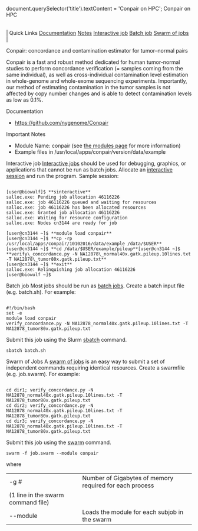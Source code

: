 

document.querySelector('title').textContent = 'Conpair on HPC';
Conpair on HPC


|  |
| --- |
| 
Quick Links
[Documentation](#doc)
[Notes](#notes)
[Interactive job](#int) 
[Batch job](#sbatch) 
[Swarm of jobs](#swarm) 
 |


Conpair: concordance and contamination estimator for tumor–normal pairs 
 


Conpair is a fast and robust method dedicated for human tumor-normal studies 
 to perform concordance verification (= samples coming from the same individual), 
 as well as cross-individual contamination level estimation in whole-genome 
 and whole-exome sequencing experiments. Importantly, our method of estimating 
 contamination in the tumor samples is not affected by copy number changes 
 and is able to detect contamination levels as low as 0.1%.



Documentation
* <https://github.com/nygenome/Conpair>



Important Notes
* Module Name: conpair (see [the 
 modules page](/apps/modules.html) for more information)
* Example files in /usr/local/apps/conpair/version/data/example





Interactive job
[Interactive jobs](/docs/userguide.html#int) should be used for debugging, graphics, or applications that cannot be run as batch jobs.
Allocate an [interactive session](/docs/userguide.html#int) and run the program. Sample session:



```

[user@biowulf]$ **sinteractive**
salloc.exe: Pending job allocation 46116226
salloc.exe: job 46116226 queued and waiting for resources
salloc.exe: job 46116226 has been allocated resources
salloc.exe: Granted job allocation 46116226
salloc.exe: Waiting for resource configuration
salloc.exe: Nodes cn3144 are ready for job

[user@cn3144 ~]$ **module load conpair**
[user@cn3144 ~]$ **cp -rp /usr/local/apps/conpair/10102016/data/example /data/$USER**[user@cn3144 ~]$ **cd /data/$USER/example/pileup**[user@cn3144 ~]$ **verify\_concordance.py -N NA12878\_normal40x.gatk.pileup.10lines.txt -T NA12878\_tumor80x.gatk.pileup.txt**
[user@cn3144 ~]$ **exit**
salloc.exe: Relinquishing job allocation 46116226
[user@biowulf ~]$

```




Batch job
Most jobs should be run as [batch jobs](/docs/userguide.html#submit).
Create a batch input file (e.g. batch.sh). For example:



```

#!/bin/bash
set -e
module load conpair
verify_concordance.py -N NA12878_normal40x.gatk.pileup.10lines.txt -T NA12878_tumor80x.gatk.pileup.txt
```

Submit this job using the Slurm [sbatch](/docs/userguide.html) command.



```
sbatch batch.sh
```

Swarm of Jobs 
A [swarm of jobs](/apps/swarm.html) is an easy way to submit a set of independent commands requiring identical resources.
Create a swarmfile (e.g. job.swarm). For example:



```

cd dir1; verify_concordance.py -N NA12878_normal40x.gatk.pileup.10lines.txt -T NA12878_tumor80x.gatk.pileup.txt
cd dir2; verify_concordance.py -N NA12878_normal40x.gatk.pileup.10lines.txt -T NA12878_tumor80x.gatk.pileup.txt
cd dir3; verify_concordance.py -N NA12878_normal40x.gatk.pileup.10lines.txt -T NA12878_tumor80x.gatk.pileup.txt

```

Submit this job using the [swarm](/apps/swarm.html) command.



```
swarm -f job.swarm --module conpair
```

where
 

|  |  |
| --- | --- |
| -g *#*  | Number of Gigabytes of memory required for each process 
 (1 line in the swarm command file)  |
| --module  | Loads the module for each subjob in the swarm  |




